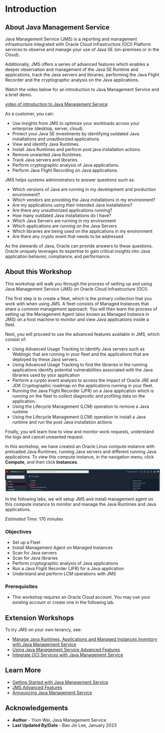 # Introduction

## About Java Management Service

Java Management Service (JMS) is a reporting and management infrastructure integrated with Oracle Cloud Infrastructure (OCI) Platform services to observe and manage your use of Java SE (on-premises or in the Cloud).

Additionally, JMS offers a series of advanced features which enables a deeper observation and management of the Java SE Runtime and applications, track the Java servers and libraries, performing the Java Flight Recorder and the cryptographic analysis on the Java applications.

Watch the video below for an introduction to Java Management Service and a brief demo.

[video of introduction to Java Management Service](youtube:YCgJxqvglCI)


As a customer, you can:

* Use insights from JMS to optimize your workloads across your enterprise (desktop, server, cloud).
* Protect your Java SE investments by identifying outdated Java installations and unauthorized applications.
* View and identify Java Runtimes.
* Install Java Runtimes and perform post java installation actions.
* Remove unwanted Java Runtimes.
* Track Java servers and libraries.
* Perform cryptographic analysis of Java applications.
* Perform Java Flight Recording on Java applications.

JMS helps systems administrators to answer questions such as:

* Which versions of Java are running in my development and production environment?
* Which vendors are providing the Java installations in my environment?
* Are my applications using their intended Java installations?
* Are there any unauthorized applications running?
* How many outdated Java installations do I have?
* Which Java Servers are running in my environment
* Which applications are running on the Java Servers
* Which libraries are being used on the applications in my environment
* Are there any crypto event that needs to be addressed

As the stewards of Java, Oracle can provide answers to these questions. Oracle uniquely leverages its expertise to gain critical insights into Java application behavior, compliance, and performance.

## About this Workshop

 This workshop will walk you through the process of setting up and using Java Management Service (JMS) on Oracle Cloud Infrastructure (OCI).
 
 The first step is to create a fleet, which is the primary collection that you work with when using JMS. A fleet consists of Managed Instances that share a common management approach. You will then learn the process of setting up the Management Agent (also known as Managed Instance in JMS) on a host machine to monitor and view Java applications inside a fleet. 
 
 Next, you will proceed to use the advanced features available in JMS, which consist of:
 - Using Advanced Usage Tracking to identify Java servers such as Weblogic that are running in your fleet and the applications that are deployed by these Java servers.
 - Using Advanced Usage Tracking to find the libraries in the running applications identify potential vulnerabilities associated with the Java libraries used by your application
 - Perform a cyrpto event analysis to access the impact of Oracle JRE and JDK Cryptographic roadmap on the applications running in your fleet. 
 - Running the Java Flight Recorder (JFR) on a Java application which is running on the fleet to collect diagnostic and profiling data on the application.
 - Using the Lifecycle Management (LCM) operation to remove a Java runtime
 - Using the Lifecycle Management (LCM) operation to install a Java runtime and run the post Java installation actions
 
Finally, you will learn how to view and monitor work requests, understand the logs and cancel unwanted request.

 In this workshop, we have created an Oracle Linux compute instance with preloaded Java Runtimes, running Java servers and different running Java applications. To view this compute instance, in the navigation menu, click **Compute**, and then click **Instances**.

![image of console navigation to compute instances](images/console-navigation-instance-short.png)

 In the following labs, we will setup JMS and install management agent on this compute instance to monitor and manage the Java Runtimes and Java applications.

*Estimated Time:* 170 minutes

### Objectives

* Set up a Fleet
* Install Management Agent on Managed Instances
* Scan for Java servers
* Scan for Java libraries
* Perform cryptographic analysis of Java applications
* Run a Java Flight Recorder (JFR) for a Java application
* Understand and perform LCM operations with JMS

### Prerequisites

* This workshop requires an Oracle Cloud account. You may use your existing account or create one in the following lab.

## Extension Workshops

To try JMS on your own tenancy, see:

* [Manage Java Runtimes, Applications and Managed Instances Inventory with Java Management Service](https://apexapps.oracle.com/pls/apex/dbpm/r/livelabs/view-workshop?wid=912)
* [Using Java Management Service Advanced Features](https://apexapps.oracle.com/pls/apex/dbpm/r/livelabs/view-workshop?wid=3202)
* [Integrate OCI Services with Java Management Service](https://apexapps.oracle.com/pls/apex/dbpm/r/livelabs/view-workshop?wid=3203)


## Learn More

* [Getting Started with Java Management Service](https://docs.oracle.com/en-us/iaas/jms/doc/getting-started-java-management-service.html)
* [JMS Advanced Features](https://docs.oracle.com/en-us/iaas/jms/doc/java-runtime-lifecycle-management.html)
* [Announcing Java Management Service](https://blogs.oracle.com/java/post/announcing-java-management-service)


## Acknowledgements

* **Author** - Yixin Wei, Java Management Service
* **Last Updated By/Date** - Bao Jin Lee, January 2023
